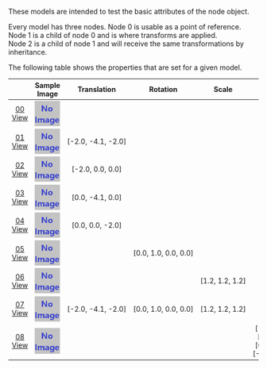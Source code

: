 These models are intended to test the basic attributes of the node object.  

Every model has three nodes. Node 0 is usable as a point of reference. Node 1 is a child of node 0 and is where transforms are applied.  
Node 2 is a child of node 1 and will receive the same transformations by inheritance.  

The following table shows the properties that are set for a given model.  

|   | Sample Image | Translation | Rotation | Scale | Matrix |
| :---: | :---: | :---: | :---: | :---: | :---: |
| [00](Node_Attribute_00.gltf)<br>[View](https://bghgary.github.io/glTF-Asset-Generator/Preview/BabylonJS/?fileName=Node_Attribute_00.gltf) | [<img src="Thumbnails/Node_Attribute_00.png" align="middle">](SampleImages/Node_Attribute_00.png) |   |   |   |   |
| [01](Node_Attribute_01.gltf)<br>[View](https://bghgary.github.io/glTF-Asset-Generator/Preview/BabylonJS/?fileName=Node_Attribute_01.gltf) | [<img src="Thumbnails/Node_Attribute_01.png" align="middle">](SampleImages/Node_Attribute_01.png) | [-2.0,&nbsp;-4.1,&nbsp;-2.0] |   |   |   |
| [02](Node_Attribute_02.gltf)<br>[View](https://bghgary.github.io/glTF-Asset-Generator/Preview/BabylonJS/?fileName=Node_Attribute_02.gltf) | [<img src="Thumbnails/Node_Attribute_02.png" align="middle">](SampleImages/Node_Attribute_02.png) | [-2.0,&nbsp;0.0,&nbsp;0.0] |   |   |   |
| [03](Node_Attribute_03.gltf)<br>[View](https://bghgary.github.io/glTF-Asset-Generator/Preview/BabylonJS/?fileName=Node_Attribute_03.gltf) | [<img src="Thumbnails/Node_Attribute_03.png" align="middle">](SampleImages/Node_Attribute_03.png) | [0.0,&nbsp;-4.1,&nbsp;0.0] |   |   |   |
| [04](Node_Attribute_04.gltf)<br>[View](https://bghgary.github.io/glTF-Asset-Generator/Preview/BabylonJS/?fileName=Node_Attribute_04.gltf) | [<img src="Thumbnails/Node_Attribute_04.png" align="middle">](SampleImages/Node_Attribute_04.png) | [0.0,&nbsp;0.0,&nbsp;-2.0] |   |   |   |
| [05](Node_Attribute_05.gltf)<br>[View](https://bghgary.github.io/glTF-Asset-Generator/Preview/BabylonJS/?fileName=Node_Attribute_05.gltf) | [<img src="Thumbnails/Node_Attribute_05.png" align="middle">](SampleImages/Node_Attribute_05.png) |   | [0.0,&nbsp;1.0,&nbsp;0.0,&nbsp;0.0] |   |   |
| [06](Node_Attribute_06.gltf)<br>[View](https://bghgary.github.io/glTF-Asset-Generator/Preview/BabylonJS/?fileName=Node_Attribute_06.gltf) | [<img src="Thumbnails/Node_Attribute_06.png" align="middle">](SampleImages/Node_Attribute_06.png) |   |   | [1.2,&nbsp;1.2,&nbsp;1.2] |   |
| [07](Node_Attribute_07.gltf)<br>[View](https://bghgary.github.io/glTF-Asset-Generator/Preview/BabylonJS/?fileName=Node_Attribute_07.gltf) | [<img src="Thumbnails/Node_Attribute_07.png" align="middle">](SampleImages/Node_Attribute_07.png) | [-2.0,&nbsp;-4.1,&nbsp;-2.0] | [0.0,&nbsp;1.0,&nbsp;0.0,&nbsp;0.0] | [1.2,&nbsp;1.2,&nbsp;1.2] |   |
| [08](Node_Attribute_08.gltf)<br>[View](https://bghgary.github.io/glTF-Asset-Generator/Preview/BabylonJS/?fileName=Node_Attribute_08.gltf) | [<img src="Thumbnails/Node_Attribute_08.png" align="middle">](SampleImages/Node_Attribute_08.png) |   |   |   | [-1.2,&nbsp;0.0,&nbsp;0.0,&nbsp;0.0]<br>[0.0,&nbsp;1.2,&nbsp;0.0,&nbsp;0.0]<br>[0.0,&nbsp;0.0,&nbsp;-1.2,&nbsp;0.0]<br>[-2.4,&nbsp;2.4,&nbsp;-2.4,&nbsp;1.0]<br> |
 
